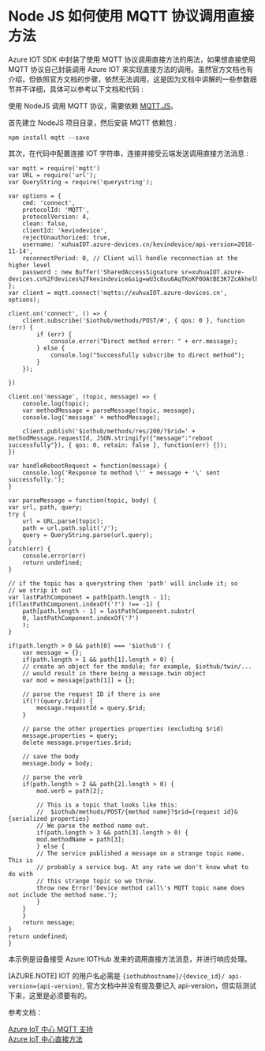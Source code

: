 <properties
    pageTitle="Node JS 如何使用 MQTT 协议调用直接方法"
    description="Node JS 如何使用 MQTT 协议调用直接方法"
    service=""
    resource="iot-hub"
    authors=""
    displayOrder=""
    selfHelpType=""
    supportTopicIds=""
    productPesIds=""
    resourceTags="IoT Hub, MQTT, NodeJS"
    cloudEnvironments="MoonCake" />
<tags
    ms.service="iot-hub-aog"
    ms.date=""
    wacn.date="02/21/2017" />

# Node JS 如何使用 MQTT 协议调用直接方法

Azure IOT SDK 中封装了使用 MQTT 协议调用直接方法的用法，如果想直接使用 MQTT 协议自己封装调用 Azure IOT 来实现直接方法的调用。虽然官方文档也有介绍，但依照官方文档的步骤，依然无法调用，这是因为文档中讲解的一些参数细节并不详细，具体可以参考以下文档和代码 :

使用 NodeJS 调用 MQTT 协议，需要依赖 [MQTT.JS](https://github.com/mqttjs/MQTT.js)。

首先建立 NodeJS 项目目录，然后安装 MQTT 依赖包 :

    npm install mqtt --save

其次，在代码中配置连接 IOT 字符串，连接并接受云端发送调用直接方法消息 :

    var mqtt = require('mqtt')
    var URL = require('url');
    var QueryString = require('querystring');

    var options = {
        cmd: 'connect',
        protocolId: 'MQTT',
        protocolVersion: 4,
        clean: false,
        clientId: 'kevindevice',
        rejectUnauthorized: true,
        username: 'xuhuaIOT.azure-devices.cn/kevindevice/api-version=2016-11-14',
        reconnectPeriod: 0, // Client will handle reconnection at the higher level
        password : new Buffer('SharedAccessSignature sr=xuhuaIOT.azure-devices.cn%2Fdevices%2Fkevindevice&sig=wU3c8uu6AqTKoKF0OAtBE3K7ZcAkhelhFux6vNYEiho%3D&se=1485411010')
    };
    var client = mqtt.connect('mqtts://xuhuaIOT.azure-devices.cn', options);

    client.on('connect', () => {
        client.subscribe('$iothub/methods/POST/#', { qos: 0 }, function (err) {
            if (err) {
                console.error("Direct method error: " + err.message);
            } else {
                console.log("Successfully subscribe to direct method");
            }
        });

    })

    client.on('message', (topic, message) => {
        console.log(topic);
        var methodMessage = parseMessage(topic, message);
        console.log('message' + methodMessage);

        client.publish('$iothub/methods/res/200/?$rid=' + methodMessage.requestId, JSON.stringify({"message":"reboot successfully"}), { qos: 0, retain: false }, function(err) {});
    })

    var handleRebootRequest = function(message) {
        console.log('Response to method \'' + message + '\' sent successfully.');
    }

    var parseMessage = function(topic, body) {
    var url, path, query;
    try {
        url = URL.parse(topic);
        path = url.path.split('/');
        query = QueryString.parse(url.query);
    }
    catch(err) {
        console.error(err)
        return undefined;
    }

    // if the topic has a querystring then 'path' will include it; so
    // we strip it out
    var lastPathComponent = path[path.length - 1];
    if(lastPathComponent.indexOf('?') !== -1) {
        path[path.length - 1] = lastPathComponent.substr(
        0, lastPathComponent.indexOf('?')
        );
    }

    if(path.length > 0 && path[0] === '$iothub') {
        var message = {};
        if(path.length > 1 && path[1].length > 0) {
        // create an object for the module; for example, $iothub/twin/...
        // would result in there being a message.twin object
        var mod = message[path[1]] = {};

        // parse the request ID if there is one
        if(!!(query.$rid)) {
            message.requestId = query.$rid;
        }

        // parse the other properties properties (excluding $rid)
        message.properties = query;
        delete message.properties.$rid;

        // save the body
        message.body = body;

        // parse the verb
        if(path.length > 2 && path[2].length > 0) {
            mod.verb = path[2];

            // This is a topic that looks like this:
            //  $iothub/methods/POST/{method name}?$rid={request id}&{serialized properties}
            // We parse the method name out.
            if(path.length > 3 && path[3].length > 0) {
            mod.methodName = path[3];
            } else {
            // The service published a message on a strange topic name. This is
            // probably a service bug. At any rate we don't know what to do with
            // this strange topic so we throw.
            throw new Error('Device method call\'s MQTT topic name does not include the method name.');
            }
        }
        }
        return message;
    }
    return undefined;
    }

本示例是设备接受 Azure IOTHub 发来的调用直接方法消息，并进行响应处理。

[AZURE.NOTE] IOT 的用户名必需是 `{iothubhostname}/{device_id}/ api-version={api-version}`, 官方文档中并没有提及要记入 api-version，但实际测试下来，这里是必须要有的。

参考文档：

[Azure IoT 中心 MQTT 支持](/documentation/articles/iot-hub-mqtt-support#a-nameusing-the-mqtt-protocol-directlya/)<br>
[Azure IoT 中心直接方法](/documentation/articles/iot-hub-devguide-direct-methods#a-namehandle-a-direct-method-on-a-devicea/)